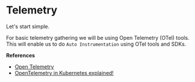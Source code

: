 # Telemetry

Let's start simple.

For basic telemetry gathering we will be using Open Telemetry (OTel) tools.
This will enable us to do `Auto Instrumentation` using OTel tools and SDKs.

**References**
- [Open Telemetry](https://opentelemetry.io/)
- [OpenTelemetry in Kubernetes explained!](https://www.youtube.com/watch?v=PrIYUO51rMU)

